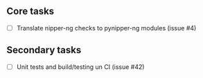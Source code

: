
## Core tasks

- [ ] Translate nipper-ng checks to pynipper-ng modules (issue #4)

## Secondary tasks

- [ ] Unit tests and build/testing un CI (issue #42)